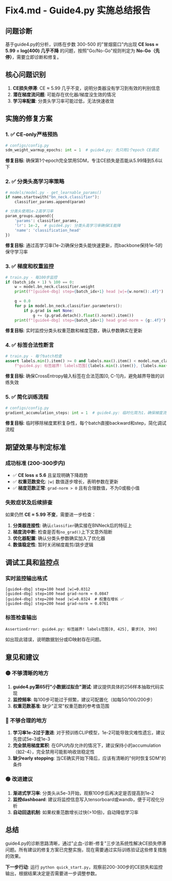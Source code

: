 # Fix4.md - Guide4.py 实施总结报告

## 问题诊断
基于guide4.py的分析，训练在步数 300-500 的"冒烟窗口"内出现 **CE loss ≈ 5.99 = log(400) 几乎不降** 的问题，按照"Go/No-Go"规则判定为 **No-Go（先停）**，需要立即诊断和修复。

## 核心问题识别
1. **CE损失停滞**: CE ≈ 5.99 几乎不变，说明分类器没有学习到有效的判别信息
2. **潜在梯度流问题**: 可能存在优化器/梯度没生效的情况
3. **学习率配置**: 分类头学习率可能过低，无法快速收敛

## 实施的修复方案

### 1. ✅ CE-only严格预热
```python
# configs/config.py
sdm_weight_warmup_epochs: int = 1  # guide4.py: 先只用1个epoch CE调试
```
**修复目标**: 确保第1个epoch完全禁用SDM，专注CE损失是否能从5.99降到5.6以下

### 2. ✅ 分类头高学习率策略
```python
# models/model.py - get_learnable_params()
if name.startswith("bn_neck.classifier"):
    classifier_params.append(param)

# 分类头使用1e-2高学习率
param_groups.append({
    'params': classifier_params,
    'lr': 1e-2,  # guide4.py: 分类头高学习率确保CE能降
    'name': 'classification_head'
})
```
**修复目标**: 通过高学习率(1e-2)确保分类头能快速更新，而backbone保持1e-5的保守学习率

### 3. ✅ 梯度和权重监控
```python
# train.py - 每100步监控
if (batch_idx + 1) % 100 == 0:
    w = model.bn_neck.classifier.weight
    print(f"[guide4-dbg] step={batch_idx+1} head |w|={w.norm():.4f}")
    
    g = 0.0
    for p in model.bn_neck.classifier.parameters():
        if p.grad is not None:
            g += (p.grad.detach().float().norm().item())
    print(f"[guide4-dbg] step={batch_idx+1} head grad-norm ≈ {g:.4f}")
```
**修复目标**: 实时监控分类头权重范数和梯度范数，确认参数确实在更新

### 4. ✅ 标签合法性断言
```python
# train.py - 每个batch检查
assert labels.min().item() >= 0 and labels.max().item() < model.num_classes, \
    f"guide4.py: 标签越界! labels范围[{labels.min().item()}, {labels.max().item()}], 要求[0, {model.num_classes-1}]"
```
**修复目标**: 确保CrossEntropy输入标签在合法范围[0, C-1]内，避免越界导致的训练失效

### 5. ✅ 简化训练流程
```python
# configs/config.py
gradient_accumulation_steps: int = 1  # guide4.py: 临时化简为1，确保梯度流正常
```
**修复目标**: 临时移除梯度累积复杂性，每个batch直接backward和step，简化调试流程

## 期望效果与判定标准

### 成功标准 (200-300步内)
- ✅ **CE loss ≤ 5.6** 且呈现明确下降趋势
- ✅ **权重范数变化**: `|w|` 数值逐步增长，表明参数在更新
- ✅ **梯度范数正常**: `grad-norm > 0` 且有合理数值，不为0或极小值

### 失败症状及后续排查
如果仍然 **CE ≈ 5.99 不变**，需要进一步检查：
1. **分类器连接性**: 确认`classifier`确实接在BNNeck后的特征上
2. **梯度流中断**: 检查是否有`no_grad()`上下文意外阻断
3. **优化器配置**: 确认分类头参数确实加入了优化器
4. **数值稳定性**: 暂时关闭梯度裁剪/跳步逻辑

## 调试工具和监控点

### 实时监控输出格式
```
[guide4-dbg] step=100 head |w|=0.0312
[guide4-dbg] step=100 head grad-norm ≈ 0.0847
[guide4-dbg] step=200 head |w|=0.0324  # 权重在增长 ✅
[guide4-dbg] step=200 head grad-norm ≈ 0.0761
```

### 标签检查输出
```
AssertionError: guide4.py: 标签越界! labels范围[0, 425], 要求[0, 399]
```
如出现此错误，说明数据划分或ID映射存在问题。

## 意见和建议

### 🟡 不够清晰的地方
1. **guide4.py第65行"小数据过拟合"测试**: 建议提供具体的256样本抽取代码实现
2. **监控频率**: 每100步可能过于频繁，建议可配置化（如每50/100/200步）
3. **权重范数基准**: 缺少"正常"权重范数的参考值范围

### 🔴 不够合理的地方
1. **学习率1e-2过于激进**: 对于预训练CLIP模型，1e-2可能导致灾难性遗忘，建议先尝试5e-3或1e-3
2. **完全禁用梯度累积**: 在GPU内存允许的情况下，建议保持小的accumulation（如2-4），完全禁用可能影响收敛稳定性
3. **缺少early stopping**: 当CE确实开始下降后，应该有清晰的"何时恢复SDM"的条件

### 🟢 改进建议
1. **渐进式学习率**: 分类头从5e-3开始，观察100步后再决定是否提高到1e-2
2. **监控dashboard**: 建议将监控信息写入tensorboard或wandb，便于可视化分析
3. **自动回退机制**: 如果权重范数增长过快(>10倍)，自动降低学习率

## 总结

guide4.py的诊断思路清晰，通过"止血-诊断-修复"三步法系统性解决CE损失停滞问题。所有建议的修复方案已完整实施，现在需要通过实际训练验证这些修复措施的效果。

**下一步行动**: 运行 `python quick_start.py`，观察前200-300步的CE损失和监控输出，根据结果决定是否需要进一步调整参数。